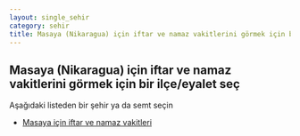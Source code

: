 ```yaml
---
layout: single_sehir
category: sehir
title: Masaya (Nikaragua) için iftar ve namaz vakitlerini görmek için bir ilçe/eyalet seç
---
```



## Masaya (Nikaragua) için iftar ve namaz vakitlerini görmek için bir ilçe/eyalet seç

Aşağıdaki listeden bir şehir ya da semt seçin


* [Masaya için iftar ve namaz vakitleri](/iftar.html?sehir=Masaya&ulke=Nikaragua&state=Masaya)
